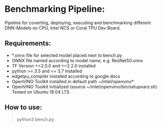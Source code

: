 # Benchmarking Pipeline:

Pipeline for coverting, deploying, executing and benchmarking different DNN-Models on CPU, Intel NCS or Coral TPU Dev Board.

## Requirements:
* *.onnx file for selected model placed next to bench.py
* ONNX file named according to model name, e.g. ResNet50.onnx
* TF Version >=2.0.0 and <=2.2.0 installed
* python >= 3.5 and <= 3.7 installed
* edgetpu_compiler installed according to google docs
* OpenVINO Toolkit installed in default path ~/intel/openvino*
* OpenVINO Toolkit initialized (source ~/intel/openvino/bin/setupvars.sh)
Tested on Ubuntu 18.04 LTS
## How to use:
> python3 bench.py
